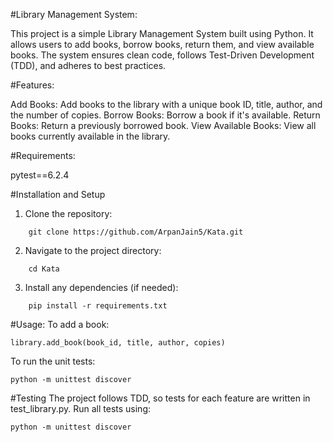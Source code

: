 #Library Management System:

This project is a simple Library Management System built using Python. It allows users to add books, borrow books, return them, and view available books. The system ensures clean code, follows Test-Driven Development (TDD), and adheres to best practices.


#Features:

Add Books: Add books to the library with a unique book ID, title, author, and the number of copies.
Borrow Books: Borrow a book if it's available.
Return Books: Return a previously borrowed book.
View Available Books: View all books currently available in the library.


#Requirements:

pytest==6.2.4


#Installation and Setup

1. Clone the repository:
```
    git clone https://github.com/ArpanJain5/Kata.git
```
2. Navigate to the project directory:
```
    cd Kata
```
3. Install any dependencies (if needed):
```
    pip install -r requirements.txt
```


#Usage:
To add a book:
```
library.add_book(book_id, title, author, copies)
```

To run the unit tests:
```
python -m unittest discover
```


#Testing
The project follows TDD, so tests for each feature are written in test_library.py.
Run all tests using:
```
python -m unittest discover
```